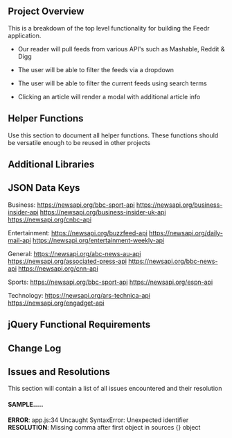 ## Project Overview

This is a breakdown of the top level functionality for building the Feedr application.

* Our reader will pull feeds from various API's such as Mashable, Reddit & Digg

* The user will be able to filter the feeds via a dropdown

* The user will be able to filter the current feeds using search terms

* Clicking an article will render a modal with additional article info

## Helper Functions
Use this section to document all helper functions. These functions should be versatile enough to be reused in other projects

## Additional Libraries

## JSON Data Keys

Business:
https://newsapi.org/bbc-sport-api
https://newsapi.org/business-insider-api
https://newsapi.org/business-insider-uk-api
https://newsapi.org/cnbc-api

Entertainment:
https://newsapi.org/buzzfeed-api
https://newsapi.org/daily-mail-api
https://newsapi.org/entertainment-weekly-api

General:
https://newsapi.org/abc-news-au-api
https://newsapi.org/associated-press-api
https://newsapi.org/bbc-news-api
https://newsapi.org/cnn-api

Sports:
https://newsapi.org/bbc-sport-api
https://newsapi.org/espn-api

Technology:
https://newsapi.org/ars-technica-api
https://newsapi.org/engadget-api


## jQuery Functional Requirements

## Change Log

## Issues and Resolutions

This section will contain a list of all issues encountered and their resolution

#### SAMPLE.....
**ERROR**: app.js:34 Uncaught SyntaxError: Unexpected identifier                                
**RESOLUTION**: Missing comma after first object in sources {} object

